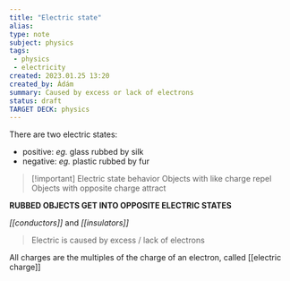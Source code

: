 ```yaml
---
title: "Electric state"
alias: 
type: note
subject: physics
tags:
 - physics
 - electricity
created: 2023.01.25 13:20
created_by: Ádám
summary: Caused by excess or lack of electrons
status: draft
TARGET DECK: physics
---
```

There are two electric states:
- positive: *eg.* glass rubbed by silk
- negative: *eg.* plastic rubbed by fur

>[!important] Electric state behavior
>Objects with like charge repel
>Objects with opposite charge attract

**RUBBED OBJECTS GET INTO OPPOSITE ELECTRIC STATES**

*[[conductors]]* and *[[insulators]]*

>Electric is caused by excess / lack of electrons 

All charges are the multiples of the charge of an electron, called [[electric charge]]